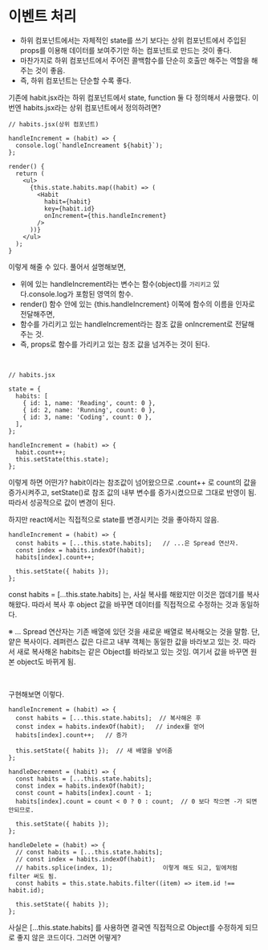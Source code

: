 # 이벤트 처리

- 하위 컴포넌트에서는 자체적인 state를 쓰기 보다는 상위 컴포넌트에서 주입된 props를 이용해 데이터를 보여주기만 하는 컴포넌트로 만드는 것이 좋다.
- 마찬가지로 하위 컴포넌트에서 주어진 콜백함수를 단순히 호출만 해주는 역할을 해주는 것이 좋음.
- 즉, 하위 컴포넌트는 단순할 수록 좋다.

기존에 habit.jsx라는 하위 컴포넌트에서 state, function 둘 다 정의해서 사용했다. 이번엔 habits.jsx라는 상위 컴포넌트에서 정의하려면?

```react
// habits.jsx(상위 컴포넌트)

handleIncrement = (habit) => {
  console.log(`handleIncreament ${habit}`);
};

render() {
  return (
    <ul>
      {this.state.habits.map((habit) => (
        <Habit
          habit={habit}
          key={habit.id}
          onIncrement={this.handleIncrement}
        />
      ))}
    </ul>
  );
}
```

이렇게 해줄 수 있다. 풀어서 설명해보면,

- 위에 있는 handleIncrement라는 변수는 함수(object)를 `가리키고` 있다.console.log가 포함된 영역의 함수.
- render() 함수 안에 있는 {this.handleIncrement} 이쪽에 함수의 이름을 인자로 전달해주면,
- 함수를 가리키고 있는 handleIncrement라는 참조 값을 onIncrement로 전달해 주는 것.
- 즉, props로 함수를 가리키고 있는 참조 값을 넘겨주는 것이 된다.

<br/>

```react
// habits.jsx

state = {
  habits: [
    { id: 1, name: 'Reading', count: 0 },
    { id: 2, name: 'Running', count: 0 },
    { id: 3, name: 'Coding', count: 0 },
  ],
};

handleIncrement = (habit) => {
  habit.count++;
  this.setState(this.state);
};
```

이렇게 하면 어떤가? habit이라는 참조값이 넘어왔으므로 .count++ 로 count의 값을 증가시켜주고, setState()로 참조 값의 내부 변수를 증가시켰으므로 그대로 반영이 됨. 따라서 성공적으로 값이 변경이 된다.

하지만 react에서는 직접적으로 state를 변경시키는 것을 좋아하지 않음.

```react
handleIncrement = (habit) => {
  const habits = [...this.state.habits];   // ...은 Spread 연산자.
  const index = habits.indexOf(habit);
  habits[index].count++;

  this.setState({ habits });
};
```

const habits = [...this.state.habits] 는, 사실 복사를 해왔지만 이것은 껍데기를 복사해왔다. 따라서 복사 후 object 값을 바꾸면 데이터를 직접적으로 수정하는 것과 동일하다.

※ ... Spread 연산자는 기존 배열에 있던 것을 새로운 배열로 복사해오는 것을 말함. 단, 얕은 복사이다. 레퍼런스 값은 다르고 내부 객체는 동일한 값을 바라보고 있는 것. 따라서 새로 복사해온 habits는 같은 Object를 바라보고 있는 것임. 여기서 값을 바꾸면 원본 object도 바뀌게 됨.

<br/>

구현해보면 이렇다.

```react
handleIncrement = (habit) => {
  const habits = [...this.state.habits];  // 복사해온 후
  const index = habits.indexOf(habit);   // index를 얻어
  habits[index].count++;   // 증가

  this.setState({ habits });  // 새 배열을 넣어줌
};

handleDecrement = (habit) => {
  const habits = [...this.state.habits];
  const index = habits.indexOf(habit);
  const count = habits[index].count - 1;
  habits[index].count = count < 0 ? 0 : count;  // 0 보다 작으면 -가 되면 안되므로.

  this.setState({ habits });
};

handleDelete = (habit) => {
  // const habits = [...this.state.habits];
  // const index = habits.indexOf(habit);
  // habits.splice(index, 1);              이렇게 해도 되고, 밑에처럼 filter 써도 됨.
  const habits = this.state.habits.filter((item) => item.id !== habit.id);

  this.setState({ habits });
};
```

사실은 [...this.state.habits] 를 사용하면 결국엔 직접적으로 Object를 수정하게 되므로 좋지 않은 코드이다. 그러면 어떻게?

